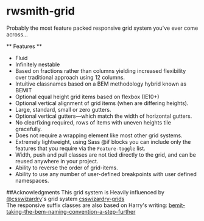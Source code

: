 # rwsmith-grid
Probably the most feature packed responsive grid system you've ever come across&hellip;

** Features **
* Fluid
* Infinitely nestable
* Based on fractions rather than columns yielding increased flexibility over
  traditional approach using 12 columns.
* Intuitive classnames based on a BEM methodology hybrid known as BEMIT
* Optional equal height grid items based on flexbox (IE10+)
* Optional vertical alignment of grid items (when are differing heights).
* Large, standard, small or zero gutters.
* Optional vertical gutters&mdash;which match the width of horizontal gutters.
* No clearfixing required, rows of items with uneven heights tile gracefully.
* Does not require a wrapping element like most other grid systems.
* Extremely lightweight, using Sass @if blocks you can include only the
  features that you require via the `Feature-toggle` list.
* Width, push and pull classes are not tied directly to the grid, and can be 
  reused anywhere in your project.
* Ability to reverse the order of grid-items.
* Ability to use any number of user-defined breakpoints with user defined
  namespaces.

##Acknowledgments
This grid system is Heavily influenced by [@csswizardry](https://twitter.com/csswizardry])'s
grid system [csswizardry-grids](https://github.com/csswizardry/csswizardry-grids)  
The responsive suffix classes are also based on Harry's writing:
[bemit-taking-the-bem-naming-convention-a-step-further](http://csswizardry.com/2015/08/bemit-taking-the-bem-naming-convention-a-step-further/#responsive-suffixes)


